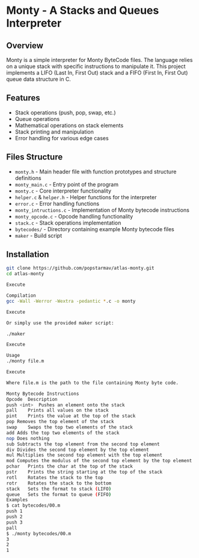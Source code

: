 # Monty - A Stacks and Queues Interpreter

## Overview

Monty is a simple interpreter for Monty ByteCode files. The language relies on a unique stack with specific instructions to manipulate it. This project implements a LIFO (Last In, First Out) stack and a FIFO (First In, First Out) queue data structure in C.

## Features

- Stack operations (push, pop, swap, etc.)
- Queue operations
- Mathematical operations on stack elements
- Stack printing and manipulation
- Error handling for various edge cases

## Files Structure

- `monty.h` - Main header file with function prototypes and structure definitions
- `monty_main.c` - Entry point of the program
- `monty.c` - Core interpreter functionality
- `helper.c` & `helper.h` - Helper functions for the interpreter
- `error.c` - Error handling functions
- `monty_intructions.c` - Implementation of Monty bytecode instructions
- `monty_opcode.c` - Opcode handling functionality
- `stack.c` - Stack operations implementation
- `bytecodes/` - Directory containing example Monty bytecode files
- `maker` - Build script

## Installation

```bash
git clone https://github.com/popstarmav/atlas-monty.git
cd atlas-monty

Execute

Compilation
gcc -Wall -Werror -Wextra -pedantic *.c -o monty

Execute

Or simply use the provided maker script:

./maker

Execute

Usage
./monty file.m

Execute

Where file.m is the path to the file containing Monty byte code.

Monty Bytecode Instructions
Opcode	Description
push <int>	Pushes an element onto the stack
pall	Prints all values on the stack
pint	Prints the value at the top of the stack
pop	Removes the top element of the stack
swap	Swaps the top two elements of the stack
add	Adds the top two elements of the stack
nop	Does nothing
sub	Subtracts the top element from the second top element
div	Divides the second top element by the top element
mul	Multiplies the second top element with the top element
mod	Computes the modulus of the second top element by the top element
pchar	Prints the char at the top of the stack
pstr	Prints the string starting at the top of the stack
rotl	Rotates the stack to the top
rotr	Rotates the stack to the bottom
stack	Sets the format to stack (LIFO)
queue	Sets the format to queue (FIFO)
Examples
$ cat bytecodes/00.m
push 1
push 2
push 3
pall
$ ./monty bytecodes/00.m
3
2
1

